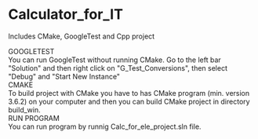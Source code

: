 # Calculator_for_IT
 Includes CMake, GoogleTest and Cpp project  
 
GOOGLETEST  
You can run GoogleTest without running CMake. Go to the left bar "Solution" and then right click on "G_Test_Conversions", then select "Debug" and "Start New Instance"  
CMAKE  
To build project with CMake you have to has CMake program (min. version 3.6.2) on your computer and then you can build CMake project in directory build_win.  
RUN PROGRAM  
You can run program by runnig Calc_for_ele_project.sln file.
